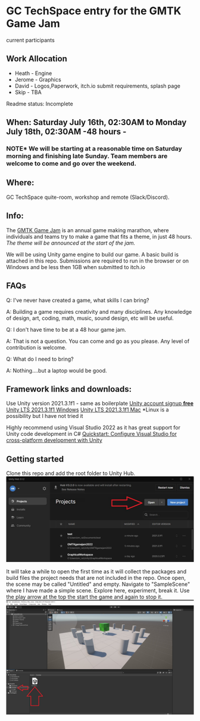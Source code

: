 # GC TechSpace entry for the GMTK Game Jam

current participants


## Work Allocation
* Heath - Engine
* Jerome - Graphics
* David - Logos,Paperwork, itch.io submit requirements, splash page
* Skip - TBA


Readme status: Incomplete  
## When:  Saturday July 16th, 02:30AM to Monday July 18th, 02:30AM -48 hours -
### NOTE* We will be starting at a reasonable time on Saturday morning and finishing late Sunday.  Team members are welcome to come and go over the weekend.

## Where: 
GC TechSpace quite-room, workshop and remote (Slack/Discord).

## Info:
The [GMTK Game Jam](https://itch.io/jam/gmtk-jam-2022) is an annual game making marathon, where individuals and teams try to make a game that fits a theme, in just 48 hours.
*The theme will be announced at the start of the jam.*

We will be using Unity game engine to build our game. A basic build is attached in this repo.
Submissions are required to run in the browser or on Windows and be less then 1GB when submitted to itch.io

## FAQs

Q: I've never have created a game, what skills I can bring?

A: Building a game requires creativity and many disciplines.  Any knowledge of design, art, coding, math, music, sound design, etc will be useful. 

Q: I don't have time to be at a 48 hour game jam.

A: That is not a question. You can come and go as you please. Any level of contribution is welcome.

Q: What do I need to bring?

A: Nothing....but a laptop would be good. 



## Framework links and downloads: 
Use Unity version 2021.3.1f1 - same as boilerplate
[Unity account signup **free**](https://store.unity.com/front-page?check_logged_in=1#plans-individual)
[Unity LTS 2021.3.1f1 Windows](https://download.unity3d.com/download_unity/3b70a0754835/UnityDownloadAssistant-2021.3.1f1.exe)
[Unity LTS 2021.3.1f1 Mac](https://download.unity3d.com/download_unity/3b70a0754835/UnityDownloadAssistant-2021.3.1f1.dmg)
*Linux is a possibility but I have not tried it 

Highly recommend using Visual Studio 2022 as it has great support for Unity code development in C# [Quickstart: Configure Visual Studio for cross-platform development with Unity](https://docs.microsoft.com/en-us/visualstudio/gamedev/unity/get-started/getting-started-with-visual-studio-tools-for-unity?pivots=windows)

## Getting started

Clone this repo and add the root folder to Unity Hub.
![addtouity](AddToUnityHub.jpg)

It will take a while to open the first time as it will collect the packages and build files the project needs that are not included in the repo.
Once open, the scene may be called "Untitled" and empty. Navigate to "SampleScene" where I have made a simple scene. Explore here, experiment, break it. 
Use the play arrow at the top the start the game and again to stop it. 
![scene](sample.jpg)
